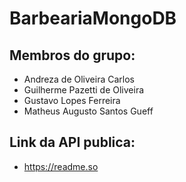 # BarbeariaMongoDB

## Membros do grupo:

* Andreza de Oliveira Carlos
* Guilherme Pazetti de Oliveira
* Gustavo Lopes Ferreira
* Matheus Augusto Santos Gueff

## Link da API publica:

* https://readme.so